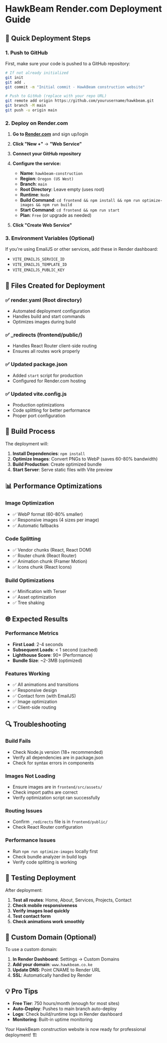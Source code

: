 # HawkBeam Render.com Deployment Guide

## 🚀 Quick Deployment Steps

### 1. **Push to GitHub**
First, make sure your code is pushed to a GitHub repository:

```bash
# If not already initialized
git init
git add .
git commit -m "Initial commit - HawkBeam construction website"

# Push to GitHub (replace with your repo URL)
git remote add origin https://github.com/yourusername/hawkbeam.git
git branch -M main
git push -u origin main
```

### 2. **Deploy on Render.com**

1. **Go to [Render.com](https://render.com)** and sign up/login
2. **Click "New +"** → **"Web Service"**
3. **Connect your GitHub repository**
4. **Configure the service:**

   - **Name**: `hawkbeam-construction`
   - **Region**: `Oregon (US West)`
   - **Branch**: `main`
   - **Root Directory**: Leave empty (uses root)
   - **Runtime**: `Node`
   - **Build Command**: `cd frontend && npm install && npm run optimize-images && npm run build`
   - **Start Command**: `cd frontend && npm run start`
   - **Plan**: `Free` (or upgrade as needed)

5. **Click "Create Web Service"**

### 3. **Environment Variables** (Optional)
If you're using EmailJS or other services, add these in Render dashboard:
- `VITE_EMAILJS_SERVICE_ID`
- `VITE_EMAILJS_TEMPLATE_ID`
- `VITE_EMAILJS_PUBLIC_KEY`

## 📁 Files Created for Deployment

### ✅ **render.yaml** (Root directory)
- Automated deployment configuration
- Handles build and start commands
- Optimizes images during build

### ✅ **_redirects** (frontend/public/)
- Handles React Router client-side routing
- Ensures all routes work properly

### ✅ **Updated package.json**
- Added `start` script for production
- Configured for Render.com hosting

### ✅ **Updated vite.config.js**
- Production optimizations
- Code splitting for better performance
- Proper port configuration

## 🔧 Build Process

The deployment will:

1. **Install Dependencies**: `npm install`
2. **Optimize Images**: Convert PNGs to WebP (saves 60-80% bandwidth)
3. **Build Production**: Create optimized bundle
4. **Start Server**: Serve static files with Vite preview

## 📊 Performance Optimizations

### **Image Optimization**
- ✅ WebP format (60-80% smaller)
- ✅ Responsive images (4 sizes per image)
- ✅ Automatic fallbacks

### **Code Splitting**
- ✅ Vendor chunks (React, React DOM)
- ✅ Router chunk (React Router)
- ✅ Animation chunk (Framer Motion)
- ✅ Icons chunk (React Icons)

### **Build Optimizations**
- ✅ Minification with Terser
- ✅ Asset optimization
- ✅ Tree shaking

## 🌐 Expected Results

### **Performance Metrics**
- **First Load**: 2-4 seconds
- **Subsequent Loads**: < 1 second (cached)
- **Lighthouse Score**: 90+ (Performance)
- **Bundle Size**: ~2-3MB (optimized)

### **Features Working**
- ✅ All animations and transitions
- ✅ Responsive design
- ✅ Contact form (with EmailJS)
- ✅ Image optimization
- ✅ Client-side routing

## 🔍 Troubleshooting

### **Build Fails**
- Check Node.js version (18+ recommended)
- Verify all dependencies are in package.json
- Check for syntax errors in components

### **Images Not Loading**
- Ensure images are in `frontend/src/assets/`
- Check import paths are correct
- Verify optimization script ran successfully

### **Routing Issues**
- Confirm `_redirects` file is in `frontend/public/`
- Check React Router configuration

### **Performance Issues**
- Run `npm run optimize-images` locally first
- Check bundle analyzer in build logs
- Verify code splitting is working

## 📱 Testing Deployment

After deployment:

1. **Test all routes**: Home, About, Services, Projects, Contact
2. **Check mobile responsiveness**
3. **Verify images load quickly**
4. **Test contact form**
5. **Check animations work smoothly**

## 🎯 Custom Domain (Optional)

To use a custom domain:

1. **In Render Dashboard**: Settings → Custom Domains
2. **Add your domain**: `www.hawkbeam.co.ke`
3. **Update DNS**: Point CNAME to Render URL
4. **SSL**: Automatically handled by Render

## 💡 Pro Tips

- **Free Tier**: 750 hours/month (enough for most sites)
- **Auto-Deploy**: Pushes to main branch auto-deploy
- **Logs**: Check build/runtime logs in Render dashboard
- **Monitoring**: Built-in uptime monitoring

Your HawkBeam construction website is now ready for professional deployment! 🏗️
